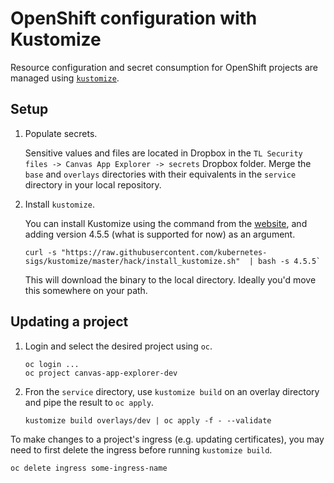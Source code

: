 # OpenShift configuration with Kustomize

Resource configuration and secret consumption for OpenShift projects are managed
using [`kustomize`](https://kubectl.docs.kubernetes.io/guides/introduction/kustomize/).

## Setup

1. Populate secrets.

    Sensitive values and files are located in Dropbox in the 
    `TL Security files -> Canvas App Explorer -> secrets`
    Dropbox folder. Merge the `base` and `overlays` directories with their equivalents in the `service`
    directory in your local repository.

2. Install `kustomize`.

    You can install Kustomize using the command from the
    [website](https://kubectl.docs.kubernetes.io/installation/kustomize/binaries/),
    and adding version 4.5.5 (what is supported for now) as an argument.
    ```
    curl -s "https://raw.githubusercontent.com/kubernetes-sigs/kustomize/master/hack/install_kustomize.sh"  | bash -s 4.5.5`
    ```

    This will download the binary to the local directory. Ideally you'd move this somewhere on your path.

## Updating a project

1. Login and select the desired project using `oc`.
    ```
    oc login ...
    oc project canvas-app-explorer-dev
    ```

2. Fron the `service` directory, use `kustomize build` on an overlay directory 
and pipe the result to `oc apply`.
    ```
    kustomize build overlays/dev | oc apply -f - --validate
    ```

To make changes to a project's ingress (e.g. updating certificates),
you may need to first delete the ingress before running `kustomize build`.
```
oc delete ingress some-ingress-name
```
